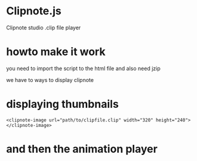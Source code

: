 # Clipnote.js
Clipnote studio .clip file player
# howto make it work
you need to import the script to the html file
and also need jzip

we have to ways to display clipnote
# displaying thumbnails
    <clipnote-image url="path/to/clipfile.clip" width="320" height="240"></clipnote-image>
# and then the animation player
  <clipnote-player url="path/to/clipfile.clip" width="320" height="240"></clipnote-player>

